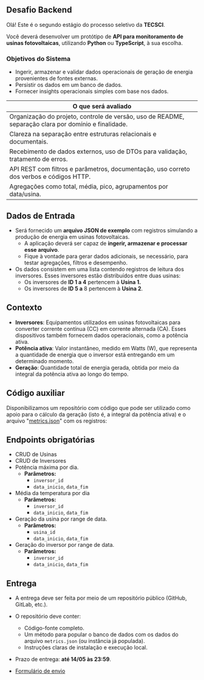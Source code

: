 ## Desafio Backend

Olá! Este é o segundo estágio do processo seletivo da **TECSCI**.

Você deverá desenvolver um protótipo de **API para monitoramento de usinas fotovoltaicas**, utilizando **Python** ou **TypeScript**, à sua escolha.

### Objetivos do Sistema

* Ingerir, armazenar e validar dados operacionais de geração de energia provenientes de fontes externas.
* Persistir os dados em um banco de dados.
* Fornecer insights operacionais simples com base nos dados.


| O que será avaliado                                                                                      |
| -------------------------------------------------------------------------------------------------------- |
| Organização do projeto, controle de versão, uso de README, separação clara por domínio e finalidade.     |
| Clareza na separação entre estruturas relacionais e documentais. |
| Recebimento de dados externos, uso de DTOs para validação, tratamento de erros.                          |
| API REST com filtros e parâmetros, documentação, uso correto dos verbos e códigos HTTP.                  |
| Agregações como total, média, pico, agrupamentos por data/usina.                                         |


## Dados de Entrada

- Será fornecido um **arquivo JSON de exemplo** com registros simulando a produção de energia em usinas fotovoltaicas.
  - A aplicação deverá ser capaz de **ingerir, armazenar e processar esse arquivo**.
  - Fique à vontade para gerar dados adicionais, se necessário, para testar agregações, filtros e desempenho.
- Os dados consistem em uma lista contendo registros de leitura dos inversores. Esses inversores estão distribuídos entre duas usinas:
  - Os inversores de **ID 1 a 4** pertencem à **Usina 1.**
  - Os inversores de **ID 5 a** 8 pertencem à **Usina 2**.

## Contexto

- **Inversores**: Equipamentos utilizados em usinas fotovoltaicas para converter corrente contínua (CC) em corrente alternada (CA). Esses dispositivos também fornecem dados operacionais, como a potência ativa.
- **Potência ativa**: Valor instantâneo, medido em Watts (W), que representa a quantidade de energia que o inversor está entregando em um determinado momento.
- **Geração**: Quantidade total de energia gerada, obtida por meio da integral da potência ativa ao longo do tempo.

## Código auxiliar

Disponibilizamos um repositório com código que pode ser utilizado como apoio para o cálculo da geração (isto é, a integral da potência ativa) e o arquivo "[metrics.json](/sample/metrics.json)" com os registros:

## Endpoints obrigatórias

- CRUD de Usinas
- CRUD de Inversores
- Potência máxima por dia.
  - **Parâmetros:**
    - `inversor_id`
    - `data_inicio`, `data_fim`
- Média da temperatura por dia
  - **Parâmetros:**
    - `inversor_id`
    - `data_inicio`, `data_fim`
- Geração da usina por range de data.
  - **Parâmetros:**
    - `usina_id`
    - `data_inicio`, `data_fim`
- Geração do inversor por range de data.
  - **Parâmetros:**
    - `inversor_id`
    - `data_inicio`, `data_fim`

      
## Entrega

* A entrega deve ser feita por meio de um repositório público (GitHub, GitLab, etc.).
* O repositório deve conter:

  * Código-fonte completo.
  * Um método para popular o banco de dados com os dados do arquivo `metrics.json` (ou instância já populada).
  * Instruções claras de instalação e execução local.
* Prazo de entrega: **até 14/05 às 23:59**.
* [Formulário de envio](https://forms.office.com/r/8RxwWJ69b4)
